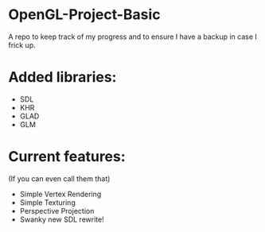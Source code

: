 # OpenGL-Project-Basic
 A repo to keep track of my progress and to ensure I have a backup in case I frick up.

# Added libraries:
- SDL
- KHR
- GLAD
- GLM

# Current features:
(If you can even call them that)

- Simple Vertex Rendering
- Simple Texturing
- Perspective Projection
- Swanky new SDL rewrite!